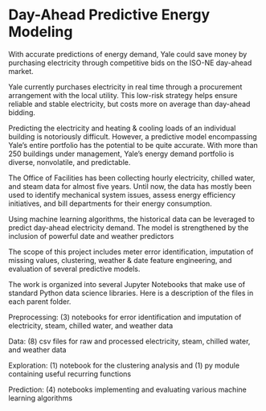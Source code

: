 # Day-Ahead Predictive Energy Modeling

With accurate predictions of energy demand, Yale could save money by purchasing electricity through competitive bids on the ISO-NE day-ahead market.

Yale currently purchases electricity in real time through a procurement arrangement with the local utility. This low-risk strategy helps ensure reliable and stable electricity, but costs more on average than day-ahead bidding.

Predicting the electricity and heating & cooling loads of an individual building is notoriously difficult. However, a predictive model encompassing Yale’s entire portfolio has the potential to be quite accurate. With more than 250 buildings under management, Yale’s energy demand portfolio is diverse, nonvolatile, and predictable.

The Office of Facilities has been collecting hourly electricity, chilled water, and steam data for almost five years. Until now, the data has mostly been used to identify mechanical system issues, assess energy efficiency initiatives, and bill departments for their energy consumption.

Using machine learning algorithms, the historical data can be leveraged to predict day-ahead electricity demand. The model is strengthened by the inclusion of powerful date and weather predictors

The scope of this project includes meter error identification, imputation of missing values, clustering, weather & date feature engineering, and evaluation of several predictive models.

The work is organized into several Jupyter Notebooks that make use of standard Python data science libraries. Here is a description of the files in each parent folder.

Preprocessing: (3) notebooks for error identification and imputation of electricity, steam, chilled water, and weather data

Data: (8) csv files for raw and processed electricity, steam, chilled water, and weather data

Exploration: (1) notebook for the clustering analysis and (1) py module containing useful recurring functions

Prediction: (4) notebooks implementing and evaluating various machine learning algorithms
